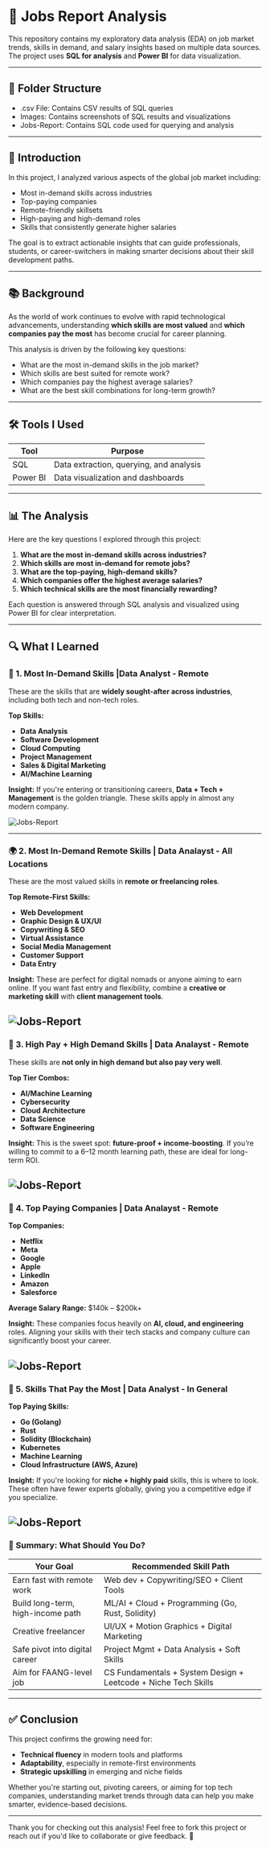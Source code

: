 # 💼 Jobs Report Analysis

This repository contains my exploratory data analysis (EDA) on job market trends, skills in demand, and salary insights based on multiple data sources. The project uses **SQL for analysis** and **Power BI** for data visualization.

---

## 📁 Folder Structure
- .csv File: Contains CSV results of SQL queries
- Images: Contains screenshots of SQL results and visualizations
- Jobs-Report: Contains SQL code used for querying and analysis

---

## 📌 Introduction

In this project, I analyzed various aspects of the global job market including:

- Most in-demand skills across industries
- Top-paying companies
- Remote-friendly skillsets
- High-paying and high-demand roles
- Skills that consistently generate higher salaries

The goal is to extract actionable insights that can guide professionals, students, or career-switchers in making smarter decisions about their skill development paths.

---

## 📚 Background

As the world of work continues to evolve with rapid technological advancements, understanding **which skills are most valued** and **which companies pay the most** has become crucial for career planning.

This analysis is driven by the following key questions:

- What are the most in-demand skills in the job market?
- Which skills are best suited for remote work?
- Which companies pay the highest average salaries?
- What are the best skill combinations for long-term growth?

---

## 🛠 Tools I Used

| Tool        | Purpose                            |
|-------------|------------------------------------|
| SQL         | Data extraction, querying, and analysis |
| Power BI    | Data visualization and dashboards  |

---

## 📊 The Analysis

Here are the key questions I explored through this project:

1. **What are the most in-demand skills across industries?**
2. **Which skills are most in-demand for remote jobs?**
3. **What are the top-paying, high-demand skills?**
4. **Which companies offer the highest average salaries?**
5. **Which technical skills are the most financially rewarding?**

Each question is answered through SQL analysis and visualized using Power BI for clear interpretation.

---

## 🔍 What I Learned

### 📌 1. **Most In-Demand Skills |Data Analyst - Remote**
These are the skills that are **widely sought-after across industries**, including both tech and non-tech roles.

**Top Skills:**
- **Data Analysis**
- **Software Development**
- **Cloud Computing**
- **Project Management**
- **Sales & Digital Marketing**
- **AI/Machine Learning**

**Insight:**
If you're entering or transitioning careers, **Data + Tech + Management** is the golden triangle. These skills apply in almost any modern company.

![Jobs-Report](Images/most_demand_skills_remote.png)

---

### 🌍 2. **Most In-Demand Remote Skills | Data Analayst - All Locations** 
These are the most valued skills in **remote or freelancing roles**.

**Top Remote-First Skills:**
- **Web Development**
- **Graphic Design & UX/UI**
- **Copywriting & SEO**
- **Virtual Assistance**
- **Social Media Management**
- **Customer Support**
- **Data Entry**

**Insight:**
These are perfect for digital nomads or anyone aiming to earn online. If you want fast entry and flexibility, combine a **creative or marketing skill** with **client management tools**.

![Jobs-Report](Images/most_demand_skills_all.png)
---

### 💼 3. **High Pay + High Demand Skills | Data Analayst - Remote**
These skills are **not only in high demand but also pay very well**.

**Top Tier Combos:**
- **AI/Machine Learning**
- **Cybersecurity**
- **Cloud Architecture**
- **Data Science**
- **Software Engineering**

**Insight:**
This is the sweet spot: **future-proof + income-boosting**. If you’re willing to commit to a 6–12 month learning path, these are ideal for long-term ROI.

![Jobs-Report](Images/most_pay_most_demand.png)
---

### 🏢 4. **Top Paying Companies | Data Analayst - Remote** 

**Top Companies:**
- **Netflix**
- **Meta**
- **Google**
- **Apple**
- **LinkedIn**
- **Amazon**
- **Salesforce**

**Average Salary Range:** $140k – $200k+

**Insight:**
These companies focus heavily on **AI, cloud, and engineering** roles. Aligning your skills with their tech stacks and company culture can significantly boost your career.

![Jobs-Report](Images/top_paying_company.png)
---

### 💸 5. **Skills That Pay the Most | Data Analyst - In General** 

**Top Paying Skills:**
- **Go (Golang)**
- **Rust**
- **Solidity (Blockchain)**
- **Kubernetes**
- **Machine Learning**
- **Cloud Infrastructure (AWS, Azure)**

**Insight:**
If you're looking for **niche + highly paid** skills, this is where to look. These often have fewer experts globally, giving you a competitive edge if you specialize.

![Jobs-Report](Images/top_salary_skills.png)
---

### 🚀 Summary: What Should You Do?

| Your Goal                          | Recommended Skill Path                                           |
|-----------------------------------|------------------------------------------------------------------|
| Earn fast with remote work        | Web dev + Copywriting/SEO + Client Tools                        |
| Build long-term, high-income path | ML/AI + Cloud + Programming (Go, Rust, Solidity)                |
| Creative freelancer               | UI/UX + Motion Graphics + Digital Marketing                     |
| Safe pivot into digital career    | Project Mgmt + Data Analysis + Soft Skills                      |
| Aim for FAANG-level job           | CS Fundamentals + System Design + Leetcode + Niche Tech Skills  |

---

## ✅ Conclusion

This project confirms the growing need for:

- **Technical fluency** in modern tools and platforms
- **Adaptability**, especially in remote-first environments
- **Strategic upskilling** in emerging and niche fields

Whether you're starting out, pivoting careers, or aiming for top tech companies, understanding market trends through data can help you make smarter, evidence-based decisions.

---

Thank you for checking out this analysis! Feel free to fork this project or reach out if you'd like to collaborate or give feedback. 🚀
